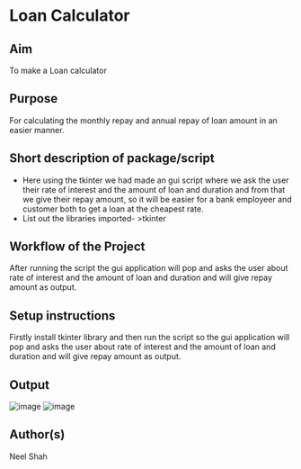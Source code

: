 # Loan Calculator

## Aim

To make a Loan calculator

## Purpose

For calculating the monthly repay and annual repay of loan amount in an easier manner.

## Short description of package/script
 - Here using the tkinter we had made an gui script where we ask the user their rate of interest and the amount of loan and duration and from that we give their repay amount, so it will be easier for a bank employeer and customer both to get a loan at the cheapest rate.
- List out the libraries imported- >tkinter


## Workflow of the Project

After running the script the gui application will pop and asks the user about rate of interest and the amount of loan and duration and will give repay amount as output.


## Setup instructions

Firstly install tkinter library and then run the script so the gui application will pop and asks the user about rate of interest and the amount of loan and duration and will give repay amount as output.



## Output

![image](output_1(loan).png)
![image](output_2(loan).png)


## Author(s)

Neel Shah
